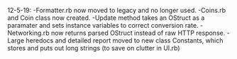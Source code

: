 12-5-19:
-Formatter.rb now moved to legacy and no longer used.
-Coins.rb and Coin class now created.
    -Update method takes an OStruct as a paramater and sets instance variables to correct conversion rate.
-Networking.rb now returns parsed OStruct instead of raw HTTP response.
-Large heredocs and detailed report moved to new class Constants, which stores and puts out long strings (to save on clutter in UI.rb)
